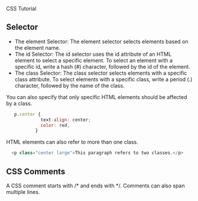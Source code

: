 CSS Tutorial

## Selector
   * The element Selector:  The element selector selects elements based on the element name.
   * The id Selector:   The id selector uses the id attribute of an HTML element to select a specific element. To select an element with a specific id, write a hash (#) character, followed by the id of the element.
   * The class Selector: The class selector selects elements with a specific class attribute. To select elements with a specific class, write a period (.) character, followed by the name of the class.

   You can also specify that only specific HTML elements should be affected by a class.
   ```javascript
      p.center {
                text-align: center;
                color: red;
              }
   ```

   HTML elements can also refer to more than one class.
   ```javascript
     <p class="center large">This paragraph refers to two classes.</p>
   ```
## CSS Comments
   A CSS comment starts with /* and ends with */. Comments can also span multiple lines.
